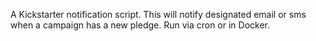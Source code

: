 A Kickstarter notification script.  This will notify designated email or sms when a campaign has a new pledge.  Run via cron or in Docker.